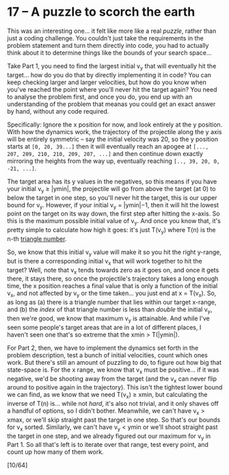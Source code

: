# 17 &ndash; A puzzle to scorch the earth
This was an interesting one... it felt like more like a real _puzzle_, rather than just a coding challenge. You couldn't just take the requirements in the problem statement and turn them directly into code, you had to actually think about it to determine things like the bounds of your search space...

Take Part 1, you need to find the largest initial v<sub>y</sub> that will eventually hit the target... how do you do that by directly implementing it in code? You can keep checking larger and larger velocities, but how do you know when you've reached the point where you'll never hit the target again? You need to analyse the problem first, and once you do, you end up with an understanding of the problem that meanas you could get an exact answer by hand, without any code required.

Specifically: Ignore the x position for now, and look entirely at the y position. With how the dynamics work, the trajectory of the projectile along the y axis will be entirely symmetric &ndash; say the initial velocity was 20, so the y position starts at `[0, 20, 39...]` then it will eventually reach an apogee at `[..., 207, 209, 210, 210, 209, 207, ...]` and then continue down exactly mirroring the heights from the way up, eventually reaching `[.., 39, 20, 0, -21, ...]`.

The target area has its y values in the negatives, so this means if you have your initial v<sub>y</sub> ≥ |ymin|, the projectile will go from above the target (at 0) to below the target in one step, so you'll never hit the target, this is our upper bound for v<sub>y</sub>. However, if your initial v<sub>y</sub> = |ymin|&minus;1, then it will hit the lowest point on the target on its way down, the first step after hitting the x-axis. So this is the maximum possible initial value of v<sub>y</sub>. And once you know that, it's pretty simple to calculate how high it goes: it's just T(v<sub>y</sub>) where T(n) is the n-th [triangle number](https://en.wikipedia.org/wiki/Triangular_number).

So, we know that this initial v<sub>y</sub> value will make it so you hit the right y-range, but is there a corresponding initial v<sub>x</sub> that will work together to hit the target? Well, note that v<sub>x</sub> tends towards zero as it goes on, and once it gets there, it stays there, so once the projectile's trajectory takes a long enough time, the x position reaches a final value that is only a function of the initial v<sub>x</sub>, and not affected by v<sub>y</sub> or the time taken... you just end at x = T(v<sub>x</sub>). So, as long as (a) there is a triangle number that lies within our target x-range, and (b) the _index_ of that triangle number is less than _double_ the initial v<sub>y</sub>, then we're good, we know that maximum v<sub>y</sub> is attainable. And while I've seen some people's target areas that are in a lot of different places, I haven't seen one that's so extreme that the xmin > T(|ymin|).

For Part 2, then, we have to implement the dynamics set forth in the problem description, test a bunch of initial velocities, count which ones work. But there's still an amount of puzzling to do, to figure out how big that state-space is. For the x range, we know that v<sub>x</sub> must be positive... if it was negative, we'd be shooting away from the target (and the v<sub>x</sub> can never flip around to positive again in the trajectory). This isn't the tightest lower bound we can find, as we know that we need T(v<sub>x</sub>) ≥ xmin, but calculating the inverse of T(n) is... while not _hard_, it's also not trivial, and it only shaves off a handful of options, so I didn't bother. Meanwhile, we can't have v<sub>x</sub> > xmax, or we'll skip straight past the target in one step. So that's our bounds for v<sub>x</sub> sorted. Similarly, we can't have v<sub>y</sub> < ymin or we'll shoot straight past the target in one step, and we already figured out our maximum for v<sub>y</sub> in Part 1. So all that's left is to iterate over that range, test every point, and count up how many of them work.

[10/64]
